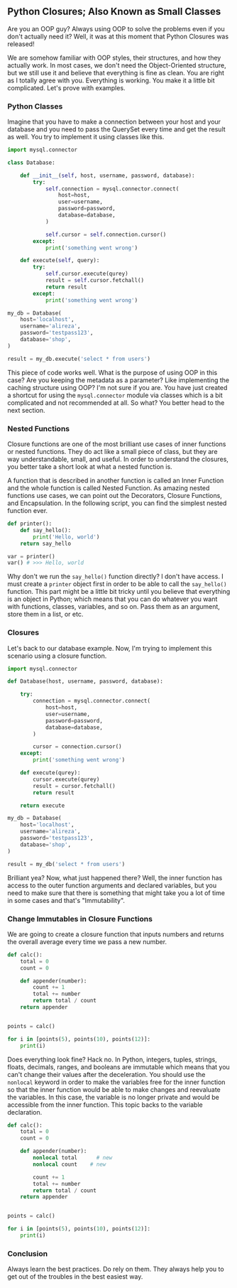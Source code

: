 ## Python Closures; Also Known as Small Classes

Are you an OOP guy? Always using OOP to solve the problems even if you don't actually need it? Well, it was at this moment that Python Closures was released!

We are somehow familiar with OOP styles, their structures, and how they actually work. In most cases, we don't need the Object-Oriented structure, but we still use it and believe that everything is fine as clean. You are right as I totally agree with you. Everything is working. You make it a little bit complicated. Let's prove with examples.

### Python Classes

Imagine that you have to make a connection between your host and your database and you need to pass the QuerySet every time and get the result as well. You try to implement it using classes like this.

```python
import mysql.connector

class Database:

    def __init__(self, host, username, password, database):
        try:
            self.connection = mysql.connector.connect(
                host=host,
                user=username,
                password=password,
                database=database,
            )

            self.cursor = self.connection.cursor()
        except:
            print('something went wrong')

    def execute(self, query):
        try:
            self.cursor.execute(qurey)
            result = self.cursor.fetchall()
            return result
        except:
            print('something went wrong')

my_db = Database(
    host='localhost',
    username='alireza',
    password='testpass123',
    database='shop',
)

result = my_db.execute('select * from users')
```

This piece of code works well. What is the purpose of using OOP in this case? Are you keeping the metadata as a parameter? Like implementing the caching structure using OOP? I'm not sure if you are. You have just created a shortcut for using the `mysql.connector` module via classes which is a bit complicated and not recommended at all. So what? You better head to the next section.

### Nested Functions
Closure functions are one of the most brilliant use cases of inner functions or nested functions. They do act like a small piece of class, but they are way understandable, small, and useful. In order to understand the closures, you better take a short look at what a nested function is.

A function that is described in another function is called an Inner Function and the whole function is called Nested Function. As amazing nested functions use cases, we can point out the Decorators, Closure Functions, and Encapsulation. In the following script, you can find the simplest nested function ever.

```python
def printer():
    def say_hello():
        print('Hello, world')
    return say_hello

var = printer()
var() # >>> Hello, world
```

Why don't we run the `say_hello()` function directly? I don't have access. I must create a `printer` object first in order to be able to call the `say_hello()` function. This part might be a little bit tricky until you believe that everything is an object in Python; which means that you can do whatever you want with functions, classes, variables, and so on. Pass them as an argument, store them in a list, or etc.

### Closures

Let's back to our database example. Now, I'm trying to implement this scenario using a closure function.

```python
import mysql.connector

def Database(host, username, password, database):

    try:
        connection = mysql.connector.connect(
            host=host,
            user=username,
            password=password,
            database=database,
        )

        cursor = connection.cursor()
    except:
        print('something went wrong')

    def execute(qurey):
        cursor.execute(qurey)
        result = cursor.fetchall()
        return result

    return execute

my_db = Database(
    host='localhost',
    username='alireza',
    password='testpass123',
    database='shop',
)

result = my_db('select * from users')
```

Brilliant yea? Now, what just happened there? Well, the inner function has access to the outer function arguments and declared variables, but you need to make sure that there is something that might take you a lot of time in some cases and that's "Immutability".

### Change Immutables in Closure Functions
We are going to create a closure function that inputs numbers and returns the overall average every time we pass a new number.

```python
def calc():
    total = 0
    count = 0

    def appender(number):
        count += 1
        total += number
        return total / count
    return appender


points = calc()

for i in [points(5), points(10), points(12)]:
    print(i)
```

Does everything look fine? Hack no. In Python, integers, tuples, strings, floats, decimals, ranges, and booleans are immutable which means that you can't change their values after the deceleration. You should use the `nonlocal` keyword in order to make the variables free for the inner function so that the inner function would be able to make changes and reevaluate the variables. In this case, the variable is no longer private and would be accessible from the inner function. This topic backs to the variable declaration.

```python
def calc():
    total = 0
    count = 0

    def appender(number):
        nonlocal total      # new
        nonlocal count    # new

        count += 1
        total += number
        return total / count
    return appender


points = calc()

for i in [points(5), points(10), points(12)]:
    print(i)
```

### Conclusion
Always learn the best practices. Do rely on them. They always help you to get out of the troubles in the best easiest way.